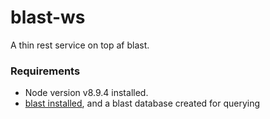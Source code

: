 # blast-ws

A thin rest service on top af blast.

### Requirements

* Node version v8.9.4 installed.
* [blast installed](https://www.ncbi.nlm.nih.gov/books/NBK279671/), and a blast database created for querying

